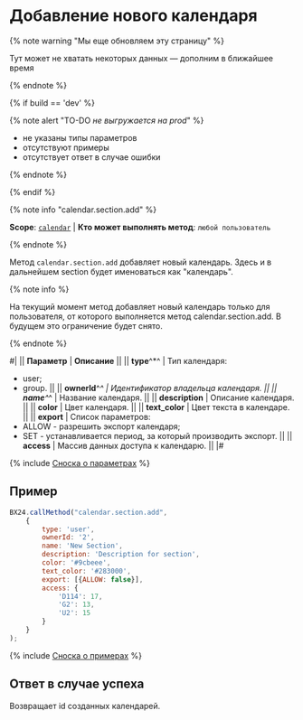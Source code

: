 # Добавление нового календаря

{% note warning "Мы еще обновляем эту страницу" %}

Тут может не хватать некоторых данных — дополним в ближайшее время

{% endnote %}

{% if build == 'dev' %}

{% note alert "TO-DO _не выгружается на prod_" %}

- не указаны типы параметров
- отсутствуют примеры
- отсутствует ответ в случае ошибки

{% endnote %}

{% endif %}

{% note info "calendar.section.add" %}

**Scope**: [`calendar`](../scopes/permissions.md) | **Кто может выполнять метод**: `любой пользователь`

{% endnote %}

Метод `calendar.section.add` добавляет новый календарь. Здесь и в дальнейшем section будет именоваться как "календарь".

{% note info %}

На текущий момент метод добавляет новый календарь только для пользователя, от которого выполняется метод calendar.section.add. В будущем это ограничение будет снято.

{% endnote %}

#|
|| **Параметр** | **Описание** ||
|| **type**^*^ | Тип календаря: 
- user; 
- group. ||
|| **ownerId**^*^ | Идентификатор владельца календаря. ||
|| **name**^*^ | Название календаря. ||
|| **description** | Описание календаря. ||
|| **color** | Цвет календаря. ||
|| **text_color** | Цвет текста в календаре. ||
|| **export** | Список параметров: 
- ALLOW - разрешить экспорт календаря; 
- SET - устанавливается период, за который производить экспорт. ||
|| **access** | Массив данных доступа к календарю. ||
|#

{% include [Сноска о параметрах](../../_includes/required.md) %}

## Пример

```js
BX24.callMethod("calendar.section.add",
    {
        type: 'user',
        ownerId: '2',
        name: 'New Section',
        description: 'Description for section',
        color: '#9cbeee',
        text_color: '#283000',
        export: [{ALLOW: false}],
        access: {
            'D114': 17,
            'G2': 13,
            'U2': 15
        }
    }
);
```

{% include [Сноска о примерах](../../_includes/examples.md) %}

## Ответ в случае успеха

Возвращает id созданных календарей.